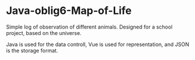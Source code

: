 # Java-oblig6-Map-of-Life

Simple log of observation of different animals. Designed for a school project, based on the universe.

Java is used for the data controll, Vue is used for representation, and JSON is the storage format.
